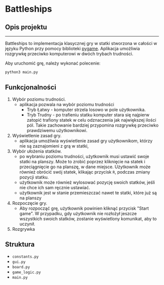 # Battleships
## Opis projektu

---
Battleships to implementacja klasycznej gry w statki stworzona w całości w języku Python przy pomocy biblioteki [pygame](https://www.pygame.org/). Aplikacja umożliwia rozgrywkę przeciwko komputerowi w dwóch trybach trudności.


Aby uruchomić grę, należy wykonać polecenie:
```bash
python3 main.py
```

## Funkcjonalności

1. Wybór poziomu trudności.
    - aplikacja pozwala na wybór poziomu trudności
      - Tryb Łatwy - komputer strzela losowo w pole użytkownika.
      - Tryb Trudny - po trafieniu statku komputer stara się najpierw zatopić trafiony statek w celu odznaczenia jak największej ilości pól. Takie zachowanie bardziej przypomina rozgrywkę przeciwko prawdziwemu użytkownikowi.
2. Wyświetlenie zasad gry.
    - aplikacja umożliwia wyświetlenie zasad gry użytkownikom, którzy nie są zaznajomieni z grą w statki,
3. Wybór ułożenia statków.
    - po wybraniu poziomu trudności, użytkownik musi ustawić swoje statki na planszy. Może to zrobić poprzez kliknięcie na statek i przeciągnięcie go na planszę, w dane miejsce. Użytkownik może również obrócić swój statek, klikając przycisk `R`, podczas zmiany pozycji statku.
    - użytkownik może również wylosować pozycję swoich statków, jeśli nie chce ich sam ręcznie ustawiać.
    - użytkownik jest w stanie przemieszczać nawet te statki, które już są na planszy
4. Rozpoczęcie gry.
    - Aby rozpocząć grę, użytkownik powinien kliknąć przycisk "Start game". W przypadku, gdy użytkownik nie rozłożył jeszcze wszystkich swoich statków, zostanie wyświetlony komunikat, aby to uczynił.
5. Rozgrywka

## Struktura
- `constants.py`
- `gui.py`
- `board.py`
- `game_logic.py`
- `main.py`